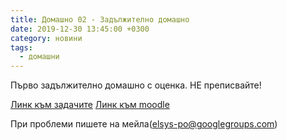 ```yaml
---
title: Домашно 02 - Задължително домашно
date: 2019-12-30 13:45:00 +0300
category: новини
tags:
  - домашни
---
```


Първо задължително домашно с оценка. НЕ преписвайте!

[Линк към задачите](https://docs.google.com/document/d/12MmQoPonIKUS7bBGthIwASudwQCYMnv5NXqV3BjDNWs/edit?usp=sharing)
[Линк към moodle](https://moodle.elsys-bg.org/)

При проблеми пишете на мейла(elsys-po@googlegroups.com)

